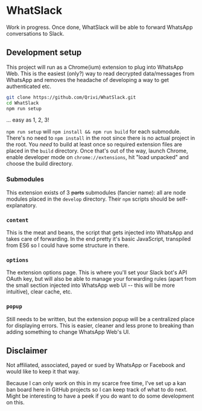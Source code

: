 # WhatSlack

Work in progress. Once done, WhatSlack will be able to forward WhatsApp conversations to Slack.

## Development setup

This project will run as a Chrome(ium) extension to plug into WhatsApp Web. This is the easiest (only?) way to read decrypted data/messages from WhatsApp and removes the headache of developing a way to get authenticated etc.

```bash
git clone https://github.com/Qrivi/WhatSlack.git
cd WhatSlack
npm run setup
```
... easy as 1, 2, 3!


`npm run setup` will `npm install && npm run build` for each submodule. There's no need to `npm install` in the root since there is no actual project in the root.
You _need_ to build at least once so required extension files are placed in the `build` directory. Once that's out of the way, launch Chrome, enable developer mode on `chrome://extensions`, hit "load unpacked" and choose the build directory.

### Submodules

This extension exists of 3 ~~parts~~ submodules (fancier name): all are node modules placed in the `develop` directory. Their `npm` scripts should be self-explanatory.

### `content`

This is the meat and beans, the script that gets injected into WhatsApp and takes care of forwarding. In the end pretty it's basic JavaScript, transpiled from ES6 so I could have some structure in there.

### `options`

The extension options page. This is where you'll set your Slack bot's API OAuth key, but will also be able to manage your forwarding rules (apart from the small section injected into WhatsApp web UI -- this will be more intuitive), clear cache, etc.

### `popup`

Still needs to be written, but the extension popup will be a centralized place for displaying errors. This is easier, cleaner and less prone to breaking than adding something to change WhatsApp Web's UI.

## Disclaimer

Not affiliated, associated, payed or sued by WhatsApp or Facebook and would like to keep it that way.

Because I can only work on this in my scarce free time, I've set up a kan ban board here in GitHub projects so I can keep track of what to do next. Might be interesting to have a peek if you do want to do some development on this.
